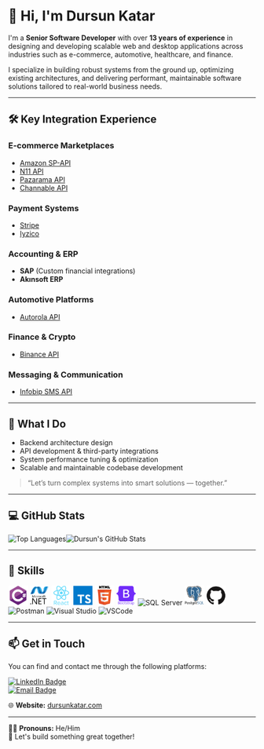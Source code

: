 # 👋 Hi, I'm Dursun Katar

I'm a **Senior Software Developer** with over **13 years of experience** in designing and developing scalable web and desktop applications across industries such as e-commerce, automotive, healthcare, and finance.

I specialize in building robust systems from the ground up, optimizing existing architectures, and delivering performant, maintainable software solutions tailored to real-world business needs.

---

## 🛠️ Key Integration Experience

### E-commerce Marketplaces
- [Amazon SP-API](https://developer.amazonservices.com/)
- [N11 API](https://magazadestek.n11.com/faydali-dokumanlar)
- [Pazarama API](https://cdn.pazarama.com/asset/entegrasyondokumani/APIEntegrasyonDokumani18.09.2023.pdf)
- [Channable API](https://www.channable.com/blog/channable-api-2)

### Payment Systems
- [Stripe](https://stripe.com/docs/api)
- [Iyzico](https://iyzico.com/)

### Accounting & ERP
- **SAP** (Custom financial integrations)
- **Akınsoft ERP**

### Automotive Platforms
- [Autorola API](https://www.autorola.com/)

### Finance & Crypto
- [Binance API](https://binance-docs.github.io/apidocs/spot/en/)

### Messaging & Communication
- [Infobip SMS API](https://www.infobip.com/docs/api)

---

## 🚀 What I Do
- Backend architecture design  
- API development & third-party integrations  
- System performance tuning & optimization  
- Scalable and maintainable codebase development

> “Let’s turn complex systems into smart solutions — together.”

---

## 💻 GitHub Stats

<img align="left" src="https://github-readme-stats.vercel.app/api/top-langs/?username=dursunkatar&layout=compact" alt="Top Languages" />

![Dursun's GitHub Stats](https://github-readme-stats.vercel.app/api?username=dursunkatar&show_icons=true)

---

## 🧠 Skills

<p>
  <img src="https://raw.githubusercontent.com/devicons/devicon/master/icons/csharp/csharp-original.svg" alt="C#" width="40" height="40"/> 
  <img src="https://raw.githubusercontent.com/devicons/devicon/master/icons/dot-net/dot-net-original-wordmark.svg" alt=".NET" width="40" height="40"/> 
  <img src="https://raw.githubusercontent.com/devicons/devicon/master/icons/react/react-original-wordmark.svg" alt="React" width="40" height="40"/>
  <img src="https://raw.githubusercontent.com/devicons/devicon/master/icons/typescript/typescript-original.svg" alt="TypeScript" width="40" height="40"/>
  <img src="https://raw.githubusercontent.com/devicons/devicon/master/icons/html5/html5-original-wordmark.svg" alt="HTML5" width="40" height="40"/> 
  <img src="https://raw.githubusercontent.com/devicons/devicon/master/icons/bootstrap/bootstrap-plain-wordmark.svg" alt="Bootstrap" width="40" height="40"/>
  <img src="https://www.svgrepo.com/show/303229/microsoft-sql-server-logo.svg" alt="SQL Server" width="40" height="40"/>
  <img src="https://raw.githubusercontent.com/devicons/devicon/master/icons/postgresql/postgresql-original-wordmark.svg" alt="PostgreSQL" width="40" height="40"/> 
  <img src="https://raw.githubusercontent.com/devicons/devicon/master/icons/github/github-original.svg" alt="GitHub" width="40" height="40"/> 
  <img src="https://www.vectorlogo.zone/logos/getpostman/getpostman-icon.svg" alt="Postman" width="40" height="40"/>
  <img src="https://i.pinimg.com/originals/ff/00/07/ff0007b52b67bbc5f86b88769e9c1b67.png" alt="Visual Studio" width="45" height="40"/> 
  <img src="https://upload.wikimedia.org/wikipedia/commons/thumb/9/9a/Visual_Studio_Code_1.35_icon.svg/1024px-Visual_Studio_Code_1.35_icon.svg.png" alt="VSCode" width="40" height="40"/>
</p>

---

## 📫 Get in Touch

You can find and contact me through the following platforms:

[![LinkedIn Badge](https://img.shields.io/badge/katardursun-follow%20on%20LinkedIn-blue?style=for-the-badge&logo=linkedin)](https://www.linkedin.com/in/dursun-katar/)  
[![Email Badge](https://img.shields.io/badge/dursun.katar@gmail.com-c14438?style=for-the-badge&logo=Gmail&logoColor=white)](mailto:dursun.katar@gmail.com)  

🌐 **Website:** [dursunkatar.com](https://www.dursunkatar.com)

---

🙋‍♂️ **Pronouns:** He/Him  
🚀 Let's build something great together!
